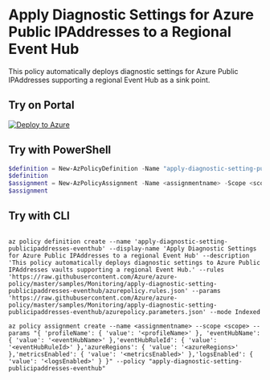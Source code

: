 # Apply Diagnostic Settings for Azure Public IPAddresses to a Regional Event Hub

This policy automatically deploys diagnostic settings for Azure Public IPAddresses supporting a regional Event Hub as a sink point.

## Try on Portal

[![Deploy to Azure](http://azuredeploy.net/deploybutton.png)](https://portal.azure.com/#blade/Microsoft_Azure_Policy/CreatePolicyDefinitionBlade/uri/https%3A%2F%2Fraw.githubusercontent.com%2FAzure%2Fazure-policy%2Fmaster%2Fsamples%2FMonitoring%2Fapply-diagnostic-setting-publicipaddresses-eventhub%2Fazurepolicy.json)

## Try with PowerShell

````powershell
$definition = New-AzPolicyDefinition -Name "apply-diagnostic-setting-publicipaddresses-eventhub" -DisplayName "Apply Diagnostic Settings for Azure Public IPAddresses to a Regional Event Hub" -description "This policy automatically deploys diagnostic settings for Azure Public IPAddresses to point to a regional Event Hub." -Policy 'https://raw.githubusercontent.com/Azure/azure-policy/master/samples/Monitoring/apply-diagnostic-setting-publicipaddresses-eventhub/azurepolicy.rules.json' -Parameter 'https://raw.githubusercontent.com/Azure/azure-policy/master/samples/Monitoring/apply-diagnostic-setting-publicipaddresses-eventhub/azurepolicy.parameters.json' -Mode Indexed
$definition
$assignment = New-AzPolicyAssignment -Name <assignmentname> -Scope <scope> -profileName <profileName> -eventHubName <eventHubName> -eventHubRuleId <eventHubRuleId> -azureRegions <azureRegions> -metricsEnabled <metricsEnabled> -logsEnabled <logsEnabled> -PolicyDefinition $definition
$assignment 
````

## Try with CLI

````cli

az policy definition create --name 'apply-diagnostic-setting-publicipaddresses-eventhub' --display-name 'Apply Diagnostic Settings for Azure Public IPAddresses to a regional Event Hub' --description 'This policy automatically deploys diagnostic settings to Azure Public IPAddresses vaults supporting a regional Event Hub.' --rules 'https://raw.githubusercontent.com/Azure/azure-policy/master/samples/Monitoring/apply-diagnostic-setting-publicipaddresses-eventhub/azurepolicy.rules.json' --params 'https://raw.githubusercontent.com/Azure/azure-policy/master/samples/Monitoring/apply-diagnostic-setting-publicipaddresses-eventhub/azurepolicy.parameters.json' --mode Indexed

az policy assignment create --name <assignmentname> --scope <scope> --params "{ 'profileName': { 'value': '<profileName>' }, 'eventHubName': { 'value': '<eventHubName>' },'eventHubRuleId': { 'value': '<eventHubRuleId>' },'azureRegions': { 'value': '<azureRegions>' },'metricsEnabled': { 'value': '<metricsEnabled>' },'logsEnabled': { 'value': '<logsEnabled>' } }" --policy "apply-diagnostic-setting-publicipaddresses-eventhub"

````
